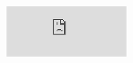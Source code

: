 <iframe src="https://free.timeanddate.com/countdown/i6w2gs8q/n264/cf110/cm0/cu4/ct0/cs0/ca0/cr0/ss0/cac000/cpc000/pca0bfd5/tcfff/fs100/szw320/szh135/tatTime%20left%20until/tac000/tptTime%20since%20Aleisha%20finished%20Uni/tpc000/matAleisha%20is%20free%20from%20University/mac000/mpc000/iso2019-10-28T18:00:00" allowTransparency="true" frameborder="0" width="320" height="135"></iframe>

